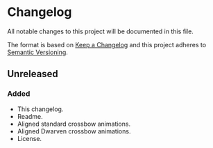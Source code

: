 # Changelog

All notable changes to this project will be documented in this file.

The format is based on [Keep a Changelog] and this project adheres to
[Semantic Versioning].

## Unreleased

### Added
- This changelog.
- Readme.
- Aligned standard crossbow animations.
- Aligned Dwarven crossbow animations.
- License.


[Keep a Changelog]: https://keepachangelog.com/en/1.0.0/
[Semantic Versioning]: https://semver.org/spec/v2.0.0.html
